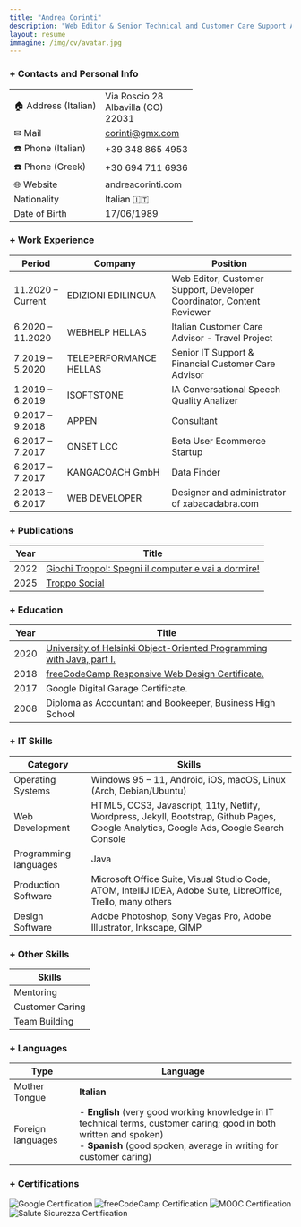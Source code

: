 ```yaml
---
title: "Andrea Corinti"
description: "Web Editor & Senior Technical and Customer Care Support Advisor"
layout: resume
immagine: /img/cv/avatar.jpg
---
```


### + Contacts and Personal Info

|                     |                                    |
|---------------------|------------------------------------|
| 🏠 Address (Italian) | Via Roscio 28<br>Albavilla (CO)<br>22031 |
| ✉ Mail              | corinti@gmx.com                    |
| ☎️ Phone (Italian)  | +39 348 865 4953                   |
| ☎️ Phone (Greek)    | +30 694 711 6936                   |
| 🌐 Website           | andreacorinti.com                  |
| Nationality         | Italian 🇮🇹                       |
| Date of Birth       | 17/06/1989                         |

### + Work Experience

| Period              | Company                            | Position                                   |
|---------------------|------------------------------------|--------------------------------------------|
| 11.2020 – Current   | EDIZIONI EDILINGUA                  | Web Editor, Customer Support, Developer Coordinator, Content Reviewer |
| 6.2020 – 11.2020    | WEBHELP HELLAS                     | Italian Customer Care Advisor - Travel Project |
| 7.2019 – 5.2020     | TELEPERFORMANCE HELLAS             | Senior IT Support & Financial Customer Care Advisor |
| 1.2019 – 6.2019     | ISOFTSTONE                          | IA Conversational Speech Quality Analizer |
| 9.2017 – 9.2018     | APPEN                              | Consultant                                 |
| 6.2017 – 7.2017     | ONSET LCC                           | Beta User Ecommerce Startup                |
| 6.2017 – 7.2017     | KANGACOACH GmbH                     | Data Finder                                |
| 2.2013 – 6.2017     | WEB DEVELOPER                        | Designer and administrator of xabacadabra.com |

### + Publications

| Year                | Title                              |
|---------------------|------------------------------------|
| 2022                | [Giochi Troppo!: Spegni il computer e vai a dormire!](https://www.amazon.it/GIochi-Troppo-Spegni-computer-dormire/dp/B0B9LNVLCH/) |
| 2025                | [Troppo Social](https://xabacadabra.itch.io/troppo-social) |

### + Education

| Year                | Title                              |
|---------------------|------------------------------------|
| 2020                | [University of Helsinki Object-Oriented Programming with Java, part I.](https://tmc.mooc.fi/certificates/1907) |
| 2018                | [freeCodeCamp Responsive Web Design Certificate.](https://www.freecodecamp.org/certification/xabacadabra/responsive-web-design) |
| 2017                | Google Digital Garage Certificate.  |
| 2008                | Diploma as Accountant and Bookeeper, Business High School |

### + IT Skills

| Category            | Skills                             |
|---------------------|------------------------------------|
| Operating Systems   | Windows 95 – 11, Android, iOS, macOS, Linux (Arch, Debian/Ubuntu) |
| Web Development     | HTML5, CCS3, Javascript, 11ty, Netlify, Wordpress, Jekyll, Bootstrap, Github Pages, Google Analytics, Google Ads, Google Search Console |
| Programming languages| Java                               |
| Production Software | Microsoft Office Suite, Visual Studio Code, ATOM, IntelliJ IDEA, Adobe Suite, LibreOffice, Trello, many others |
| Design Software      | Adobe Photoshop, Sony Vegas Pro, Adobe Illustrator, Inkscape, GIMP |

### + Other Skills

| Skills              |
|--------------------|
| Mentoring          |
| Customer Caring    |
| Team Building      |

### + Languages

| Type               | Language                           |
|---------------------|------------------------------------|
| Mother Tongue      | **Italian**                        |
| Foreign languages  | - **English** (very good working knowledge in IT technical terms, customer caring; good in both written and spoken)<br>- **Spanish** (good spoken, average in writing for customer caring) |

### + Certifications

![Google Certification](/img/cv/google1.jpg)
![freeCodeCamp Certification](/img/cv/freecodecamp1.png)
![MOOC Certification](/img/cv/mooc.jpg)
![Salute Sicurezza Certification](/img/cv/salutesicurezza.jpg)
